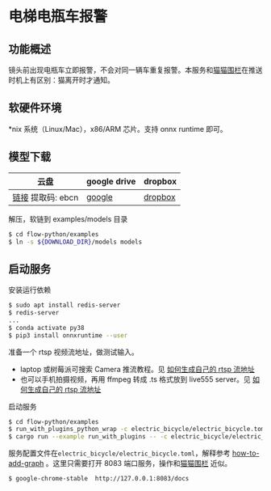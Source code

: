 # 电梯电瓶车报警

## 功能概述
镜头前出现电瓶车立即报警，不会对同一辆车重复报警。本服务和[猫猫围栏](../cat_finder/README.md)在推送时机上有区别：猫离开时才通知。

## 软硬件环境

*nix 系统（Linux/Mac），x86/ARM 芯片。支持 onnx runtime 即可。

## 模型下载

| 云盘 | google drive | dropbox |
| - | - | - |
| [链接](https://pan.baidu.com/s/1SoxHZjdWyPRIAwfcHWUQTQ) 提取码: ebcn  | [google](https://drive.google.com/file/d/1EwMJFjNp2kuNglutoleZOVsqccSOW2Z4/view?usp=sharing)  |  [dropbox](https://www.dropbox.com/s/akhkxedyo2ubmys/models.zip?dl=0) |

解压，软链到 examples/models 目录

```bash
$ cd flow-python/examples
$ ln -s ${DOWNLOAD_DIR}/models models
```
## 启动服务

安装运行依赖
```bash
$ sudo apt install redis-server
$ redis-server
...
$ conda activate py38
$ pip3 install onnxruntime --user
```

准备一个 rtsp 视频流地址，做测试输入。

* laptop 或树莓派可搜索 Camera 推流教程。见 [如何生成自己的 rtsp 流地址](../../../docs/how-to-generate-rtsp.zh.md)
* 也可以手机拍摄视频，再用 ffmpeg 转成 .ts 格式放到 live555 server。见 [如何生成自己的 rtsp 流地址](../../../docs/how-to-generate-rtsp.zh.md)

启动服务
```bash
$ cd flow-python/examples
$ run_with_plugins_python_wrap -c electric_bicycle/electric_bicycle.toml  -p electric_bicycle # prebuilt 安装用这个，不需要`cargo run`来编译
$ cargo run --example run_with_plugins -- -c electric_bicycle/electric_bicycle.toml  -p electric_bicycle  # 源码或 docker 安装用这个
```
服务配置文件在`electric_bicycle/electric_bicycle.toml`，解释参考 [how-to-add-graph](../.../../docs/how-to-add-graph.md) 。这里只需要打开 8083 端口服务，操作和[猫猫围栏](../cat_finder/README.md) 近似。

```bash
$ google-chrome-stable  http://127.0.0.1:8083/docs 
```
